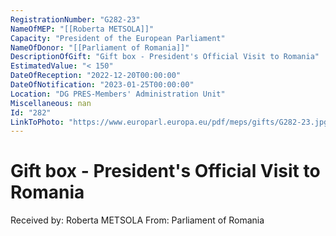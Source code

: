 ```yaml
---
RegistrationNumber: "G282-23"
NameOfMEP: "[[Roberta METSOLA]]"
Capacity: "President of the European Parliament"
NameOfDonor: "[[Parliament of Romania]]"
DescriptionOfGift: "Gift box - President's Official Visit to Romania"
EstimatedValue: "< 150"
DateOfReception: "2022-12-20T00:00:00"
DateOfNotification: "2023-01-25T00:00:00"
Location: "DG PRES-Members' Administration Unit"
Miscellaneous: nan
Id: "282"
LinkToPhoto: "https://www.europarl.europa.eu/pdf/meps/gifts/G282-23.jpg#"
---
```


# Gift box - President's Official Visit to Romania

Received by: Roberta METSOLA
From: Parliament of Romania
